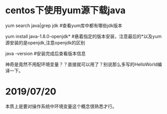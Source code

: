 # centos下使用yum源下载java



yum search java|grep jdk	#查看yum库中都有哪些jdk版本

yum install java-1.8.0-openjdk*	#悬着指定的版本安装，注意最后的*以及yum源安装的是openjdk,注意openjdk的区别

 java -version	#安装完成后查看版本信息

神奇是竟然不用配环境变量？？直接就可以用了？别说那么多写的HelloWorld编译一下。

# 

# 2019/07/20

本质上是要对操作系统中环境变量这个概念很熟悉才行。